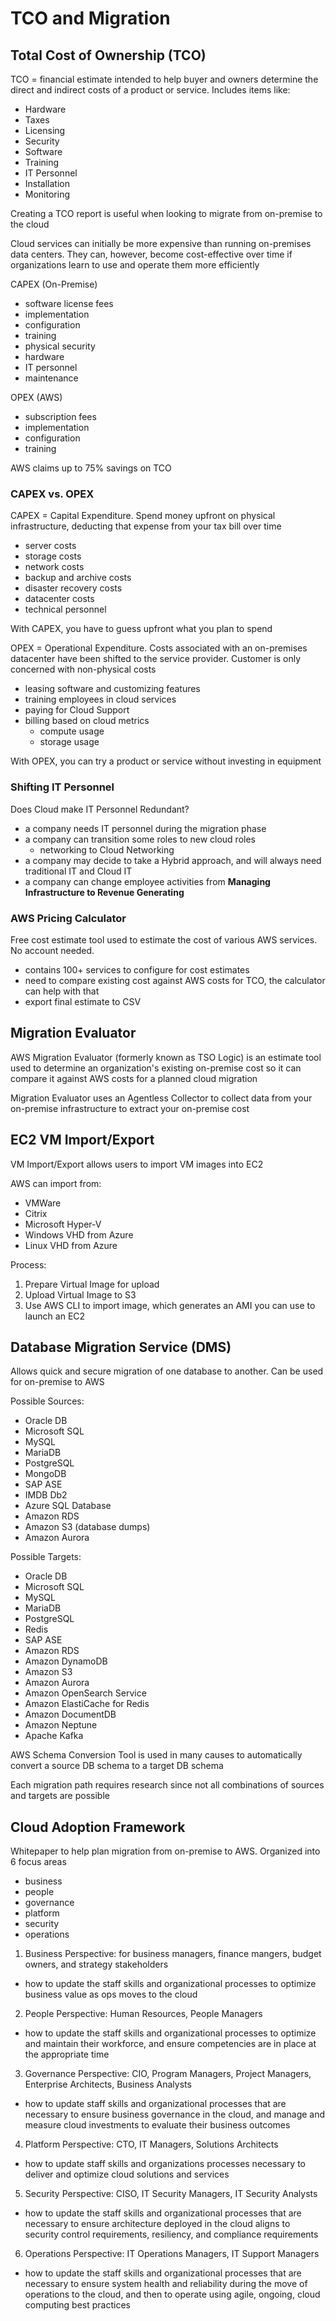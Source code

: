 # TCO and Migration

## Total Cost of Ownership (TCO)

TCO = financial estimate intended to help buyer and owners determine the direct and indirect costs of a product or service. Includes items like:

- Hardware
- Taxes
- Licensing
- Security
- Software
- Training
- IT Personnel
- Installation
- Monitoring

Creating a TCO report is useful when looking to migrate from on-premise to the cloud

Cloud services can initially be more expensive than running on-premises data centers. They can, however, become cost-effective over time if organizations learn to use and operate them more efficiently

CAPEX (On-Premise)

- software license fees
- implementation
- configuration
- training
- physical security
- hardware
- IT personnel
- maintenance

OPEX (AWS)

- subscription fees
- implementation
- configuration
- training

AWS claims up to 75% savings on TCO

### CAPEX vs. OPEX

CAPEX = Capital Expenditure. Spend money upfront on physical infrastructure, deducting that expense from your tax bill over time

- server costs
- storage costs
- network costs
- backup and archive costs
- disaster recovery costs
- datacenter costs
- technical personnel

With CAPEX, you have to guess upfront what you plan to spend

OPEX = Operational Expenditure. Costs associated with an on-premises datacenter have been shifted to the service provider. Customer is only concerned with non-physical costs

- leasing software and customizing features
- training employees in cloud services
- paying for Cloud Support
- billing based on cloud metrics
  - compute usage
  - storage usage

With OPEX, you can try a product or service without investing in equipment

### Shifting IT Personnel

Does Cloud make IT Personnel Redundant?

- a company needs IT personnel during the migration phase
- a company can transition some roles to new cloud roles
  - networking to Cloud Networking
- a company may decide to take a Hybrid approach, and will always need traditional IT and Cloud IT
- a company can change employee activities from **Managing Infrastructure to Revenue Generating**

### AWS Pricing Calculator

Free cost estimate tool used to estimate the cost of various AWS services. No account needed.

- contains 100+ services to configure for cost estimates
- need to compare existing cost against AWS costs for TCO, the calculator can help with that
- export final estimate to CSV

## Migration Evaluator

AWS Migration Evaluator (formerly known as TSO Logic) is an estimate tool used to determine an organization's existing on-premise cost so it can compare it against AWS costs for a planned cloud migration

Migration Evaluator uses an Agentless Collector to collect data from your on-premise infrastructure to extract your on-premise cost

## EC2 VM Import/Export

VM Import/Export allows users to import VM images into EC2

AWS can import from:

- VMWare
- Citrix
- Microsoft Hyper-V
- Windows VHD from Azure
- Linux VHD from Azure

Process:

1. Prepare Virtual Image for upload
2. Upload Virtual Image to S3
3. Use AWS CLI to import image, which generates an AMI you can use to launch an EC2

## Database Migration Service (DMS)

Allows quick and secure migration of one database to another. Can be used for on-premise to AWS

Possible Sources:

- Oracle DB
- Microsoft SQL
- MySQL
- MariaDB
- PostgreSQL
- MongoDB
- SAP ASE
- IMDB Db2
- Azure SQL Database
- Amazon RDS
- Amazon S3 (database dumps)
- Amazon Aurora

Possible Targets:

- Oracle DB
- Microsoft SQL
- MySQL
- MariaDB
- PostgreSQL
- Redis
- SAP ASE
- Amazon RDS
- Amazon DynamoDB
- Amazon S3
- Amazon Aurora
- Amazon OpenSearch Service
- Amazon ElastiCache for Redis
- Amazon DocumentDB
- Amazon Neptune
- Apache Kafka

AWS Schema Conversion Tool is used in many causes to automatically convert a source DB schema to a target DB schema

Each migration path requires research since not all combinations of sources and targets are possible

## Cloud Adoption Framework

Whitepaper to help plan migration from on-premise to AWS. Organized into 6 focus areas

- business
- people
- governance
- platform
- security
- operations

1. Business Perspective: for business managers, finance mangers, budget owners, and strategy stakeholders

- how to update the staff skills and organizational processes to optimize business value as ops moves to the cloud

2. People Perspective: Human Resources, People Managers

- how to update the staff skills and organizational processes to optimize and maintain their workforce, and ensure competencies are in place at the appropriate time

3. Governance Perspective: CIO, Program Managers, Project Managers, Enterprise Architects, Business Analysts

- how to update staff skills and organizational processes that are necessary to ensure business governance in the cloud, and manage and measure cloud investments to evaluate their business outcomes

4. Platform Perspective: CTO, IT Managers, Solutions Architects

- how to update staff skills and organizations processes necessary to deliver and optimize cloud solutions and services

5. Security Perspective: CISO, IT Security Managers, IT Security Analysts

- how to update the staff skills and organizational processes that are necessary to ensure architecture deployed in the cloud aligns to security control requirements, resiliency, and compliance requirements

6. Operations Perspective: IT Operations Managers, IT Support Managers

- how to update the staff skills and organizational processes that are necessary to ensure system health and reliability during the move of operations to the cloud, and then to operate using agile, ongoing, cloud computing best practices
